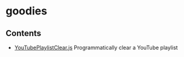 # goodies

## Contents
- [YouTubePlaylistClear.js](https://github.com/creative-computer/goodies/blob/main/YouTubePlaylistClear.js) Programmatically clear a YouTube playlist
